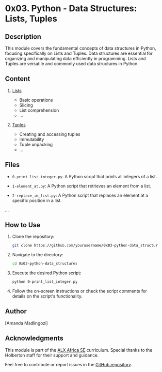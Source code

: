 # 0x03. Python - Data Structures: Lists, Tuples

## Description

This module covers the fundamental concepts of data structures in Python, focusing specifically on Lists and Tuples. Data structures are essential for organizing and manipulating data efficiently in programming. Lists and Tuples are versatile and commonly used data structures in Python.

## Content

1. [Lists](#lists)
   - Basic operations
   - Slicing
   - List comprehension
   - ...

2. [Tuples](#tuples)
   - Creating and accessing tuples
   - Immutability
   - Tuple unpacking
   - ...

## Files

- `0-print_list_integer.py`: A Python script that prints all integers of a list.

- `1-element_at.py`: A Python script that retrieves an element from a list.

- `2-replace_in_list.py`: A Python script that replaces an element at a specific position in a list.

...

## How to Use

1. Clone the repository:

    ```bash
    git clone https://github.com/yourusername/0x03-python-data_structures.git
    ```

2. Navigate to the directory:

    ```bash
    cd 0x03-python-data_structures
    ```

3. Execute the desired Python script:

    ```bash
    python 0-print_list_integer.py
    ```

4. Follow the on-screen instructions or check the script comments for details on the script's functionality.

## Author

[Amanda Madlingozi]

## Acknowledgments

This module is part of the [ALX Africa SE](https://www.alxafrica.com/) curriculum. Special thanks to the Holberton staff for their support and guidance.

Feel free to contribute or report issues in the [GitHub repository](https://github.com/amamandamadlingozi/0x03-python-data_structures).
